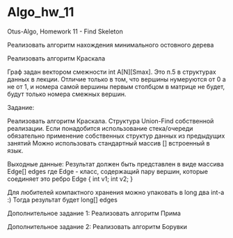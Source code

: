 # Algo_hw_11
Otus-Algo, Homework 11 - Find Skeleton

Реализовать алгоритм нахождения минимального остовного дерева

Реализовать алгоритм Краскала

Граф задан вектором смежности int A[N][Smax]. Это п.5 в структурах данных в лекции. Отличие только в том, что вершины нумеруются от 0 а не от 1, и номера самой вершины первым столбцом в матрице не будет, будут только номера смежных вершин.

Задание:

Реализовать алгоритм Краскала.
Структура Union-Find собственной реализации.
Если понадобится использование стека/очереди обязательно применение собственных структур данных из предыдущих занятий
Можно использовать стандартный массив [] встроенный в язык.

Выходные данные:
Результат должен быть представлен в виде массива Edge[] edges где Edge - класс, содержащий пару вершин, которые соединяет это ребро
Edge
{
int v1;
int v2;
}

Для любителей компактного хранения можно упаковать в long два int-а :)
Тогда результат будет long[] edges

Дополнительное задание 1:
Реализовать алгоритм Прима

Дополнительное задание 2:
Реализовать алгоритм Борувки
